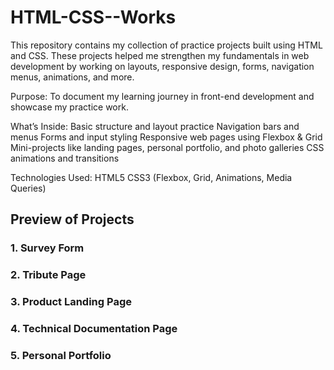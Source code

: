# HTML-CSS--Works
This repository contains my collection of practice projects built using HTML and CSS. These projects helped me strengthen my fundamentals in web development by working on layouts, responsive design, forms, navigation menus, animations, and more.

Purpose:  To document my learning journey in front-end development and showcase my practice work.

What’s Inside:
Basic structure and layout practice
Navigation bars and menus
Forms and input styling
Responsive web pages using Flexbox & Grid
Mini-projects like landing pages, personal portfolio, and photo galleries
CSS animations and transitions

Technologies Used:
HTML5
CSS3 (Flexbox, Grid, Animations, Media Queries)

## Preview of Projects

### 1. Survey Form

### 2. Tribute Page

### 3. Product Landing Page

### 4. Technical Documentation Page

### 5. Personal Portfolio

